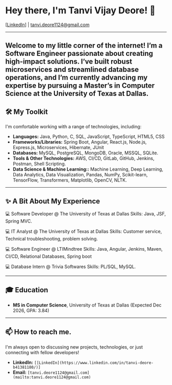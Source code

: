 # Hey there, I'm Tanvi Vijay Deore! 👋

[[LinkedIn](https://www.linkedin.com/in/tanvi-deore-b41381180/)] | [tanvi.deore1124@gmail.com](mailto:tanvi.deore1124@gmail.com)

---

Welcome to my little corner of the internet!  I’m a Software Engineer passionate about creating high-impact solutions. I’ve built robust microservices and streamlined database operations, and I’m currently advancing my expertise by pursuing a Master’s in Computer Science at the University of Texas at Dallas.
---

## 🛠️ My Toolkit

I'm comfortable working with a range of technologies, including:

* **Languages:** Java, Python, C, SQL, JavaScript, TypeScript, HTML5, CSS
* **Frameworks/Libraries:** Spring Boot, Angular, React.js, Node.js, Express.js, Microservices, Hibernate, JUnit
* **Databases:** MySQL, PostgreSQL, MongoDB, Oracle, MSSQL, SQLite.
* **Tools & Other Technologies:** AWS, CI/CD, GitLab, GitHub, Jenkins, Postman, Shell Scripting.
* **Data Science & Machine Learning::** Machine Learning, Deep Learning, Data Analytics, Data Visualization, Pandas, NumPy, Scikit-learn, TensorFlow, Transformers, Matplotlib, OpenCV, NLTK.
---


## ✨ A Bit About My Experience

💻 Software Developer @ The University of Texas at Dallas
Skills: Java, JSF, Spring MVC.

💻 IT Analyst @ The University of Texas at Dallas
Skills: Customer service, Technical troubleshooting, problem solving.

💻 Software Engineer @ LTIMindtree
Skills: Java, Angular, Jenkins, Maven, CI/CD, Relational Databases, Spring boot

💻 Database Intern @ Trivia Softwares
Skills: PL/SQL, MySQL.

---

## 🎓 Education
* **MS in Computer Science**, University of Texas at Dallas (Expected Dec 2026, GPA: 3.84)
---

## 📫 How to reach me.

I'm always open to discussing new projects, technologies, or just connecting with fellow developers!
* **LinkedIn:** `[[LinkedIn](https://www.linkedin.com/in/tanvi-deore-b41381180/)]`
* **Email:** `[tanvi.deore1124@gmail.com](mailto:tanvi.deore1124@gmail.com)`

<!--
**TanviDeore/TanviDeore** is a ✨ _special_ ✨ repository because its `README.md` (this file) appears on your GitHub profile.

Here are some ideas to get you started:

- 🔭 I’m currently working on ...
- 🌱 I’m currently learning ...
- 👯 I’m looking to collaborate on ...
- 🤔 I’m looking for help with ...
- 💬 Ask me about ...
- 📫 How to reach me: ...
- 😄 Pronouns: ...
- ⚡ Fun fact: ...
-->
